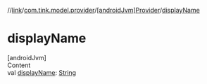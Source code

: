 //[link](../../index.md)/[com.tink.model.provider](../index.md)/[[androidJvm]Provider](index.md)/[displayName](display-name.md)



# displayName  
[androidJvm]  
Content  
val [displayName](display-name.md): [String](https://kotlinlang.org/api/latest/jvm/stdlib/kotlin/-string/index.html)  



